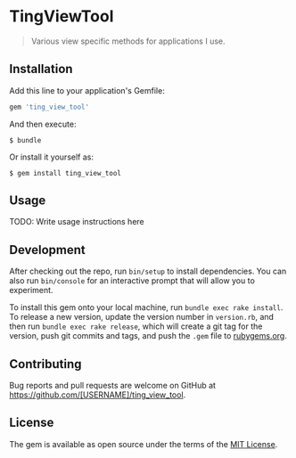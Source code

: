 # TingViewTool

> Various view specific methods for applications I use.

## Installation

Add this line to your application's Gemfile:

```ruby
gem 'ting_view_tool'
```

And then execute:

    $ bundle

Or install it yourself as:

    $ gem install ting_view_tool

## Usage

TODO: Write usage instructions here

## Development

After checking out the repo, run `bin/setup` to install dependencies. You can also run `bin/console` for an interactive prompt that will allow you to experiment.

To install this gem onto your local machine, run `bundle exec rake install`. To release a new version, update the version number in `version.rb`, and then run `bundle exec rake release`, which will create a git tag for the version, push git commits and tags, and push the `.gem` file to [rubygems.org](https://rubygems.org).

## Contributing

Bug reports and pull requests are welcome on GitHub at https://github.com/[USERNAME]/ting_view_tool.


## License

The gem is available as open source under the terms of the [MIT License](http://opensource.org/licenses/MIT).

